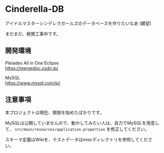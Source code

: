 # Cinderella-DB

アイドルマスターシンデレラガールズのデータベースを作りたいなあ (願望)

まだまだ、絶賛工事中です。

## 開発環境

Pleiades All in One Eclipse<br>
https://mergedoc.osdn.jp/

MySQL<br>
https://www.mysql.com/jp/

## 注意事項

本プロジェクトは現在、開発を始めたばかりです。

MySQLは公開していませんので、動かしてみたい人は、自力でMySQLを用意して、
`src/main/resources/application.properties` を修正してください。

スキーマ定義はWikiを、テストデータはmiscディレクトリを参照してください。
